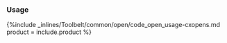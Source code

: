 <!--  usedin: [ _legacy_docker/Toolbelt/open.md, _maestro/Toolbelt/open.md, _node/toolbelt/open.md, _rails/Toolbelt/open.md] -->


### Usage



{%include _inlines/Toolbelt/common/open/code_open_usage-cxopens.md  product = include.product %}




